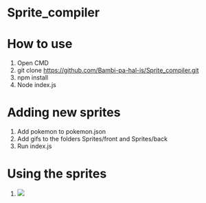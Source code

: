 # Sprite_compiler


# How to use

1. Open CMD
2. git clone https://github.com/Bambi-pa-hal-is/Sprite_compiler.git
3. npm install
4. Node index.js

# Adding new sprites
1. Add pokemon to pokemon.json
2. Add gifs to the folders Sprites/front and Sprites/back
3. Run index.js

# Using the sprites
1. <img src="data:image/gif;base64,{REPLACE WITH BASE64 FROM pokemonsprites.json}" />


